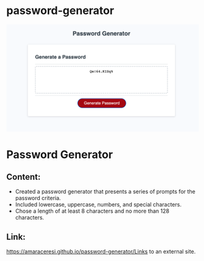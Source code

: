 # password-generator

![screen shot](./password.png)

# Password Generator #

## Content: ##

- Created a password generator that presents a series of prompts for the password criteria.
- Included lowercase, uppercase, numbers, and special characters.
- Chose a length of at least 8 characters and no more than 128 characters.

## Link: ##

https://amaraceresi.github.io/password-generator/Links to an external site.